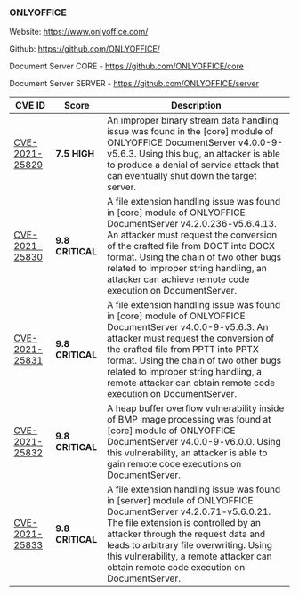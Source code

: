 ### ONLYOFFICE

Website: https://www.onlyoffice.com/

Github: https://github.com/ONLYOFFICE/

Document Server CORE - https://github.com/ONLYOFFICE/core

Document Server SERVER - https://github.com/ONLYOFFICE/server


CVE ID | Score | Description
-------|-------|-------------
[CVE-2021-25829](CVE-2021-25829) | **7.5 HIGH** | An improper binary stream data handling issue was found in the \[core\] module of ONLYOFFICE DocumentServer v4.0.0-9-v5.6.3. Using this bug, an attacker is able to produce a denial of service attack that can eventually shut down the target server.
[CVE-2021-25830](CVE-2021-25830) | **9.8 CRITICAL** | A file extension handling issue was found in \[core\] module of ONLYOFFICE DocumentServer v4.2.0.236-v5.6.4.13. An attacker must request the conversion of the crafted file from DOCT into DOCX format. Using the chain of two other bugs related to improper string handling, an attacker can achieve remote code execution on DocumentServer.
[CVE-2021-25831](CVE-2021-25831) | **9.8 CRITICAL** | A file extension handling issue was found in \[core\] module of ONLYOFFICE DocumentServer v4.0.0-9-v5.6.3. An attacker must request the conversion of the crafted file from PPTT into PPTX format. Using the chain of two other bugs related to improper string handling, a remote attacker can obtain remote code execution on DocumentServer.
[CVE-2021-25832](CVE-2021-25832) | **9.8 CRITICAL** | A heap buffer overflow vulnerability inside of BMP image processing was found at \[core\] module of ONLYOFFICE DocumentServer v4.0.0-9-v6.0.0. Using this vulnerability, an attacker is able to gain remote code executions on DocumentServer.
[CVE-2021-25833](CVE-2021-25833) | **9.8 CRITICAL** | A file extension handling issue was found in \[server\] module of ONLYOFFICE DocumentServer v4.2.0.71-v5.6.0.21. The file extension is controlled by an attacker through the request data and leads to arbitrary file overwriting. Using this vulnerability, a remote attacker can obtain remote code execution on DocumentServer.